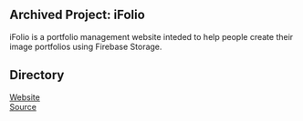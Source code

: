 ## Archived Project: iFolio
iFolio is a portfolio management website inteded to help people create their image portfolios using Firebase Storage.

## Directory
<a target="_blank" href="https://r0h.in/articles/learning/ifolio/app">Website</a><br>
<a target="_blank" href="https://github.com/r0hin/r0hin/tree/master/articles/learning/ifolio/app">Source</a><br>
